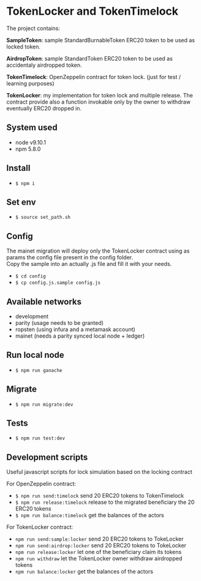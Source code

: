 # TokenLocker and TokenTimelock
The project contains:

**SampleToken**: sample StandardBurnableToken ERC20 token to be used as locked token.

**AirdropToken**: sample StandardToken ERC20 token to be used as accidentaly airdropped token.

**TokenTimelock**: OpenZeppelin contract for token lock. (just for test / learning purposes)

**TokenLocker**: my implementation for token lock and multiple release.
The contract provide also a function invokable only by the owner to withdraw eventually ERC20 dropped in.

## System used
- node v9.10.1
- npm 5.8.0

## Install
- `$ npm i`

## Set env
- `$ source set_path.sh`

## Config
The mainet migration will deploy only the TokenLocker contract using as params the config file present in the config folder.<br>
Copy the sample into an actually .js file and fill it with your needs.

- `$ cd config`
- `$ cp config.js.sample config.js`

## Available networks
- development
- parity (usage needs to be granted)
- ropsten (using infura and a metamask account)
- mainet (needs a parity synced local node + ledger)

## Run local node
- `$ npm run ganache`

## Migrate
- `$ npm run migrate:dev`

## Tests
- `$ npm run test:dev`

## Development scripts
Useful javascript scripts for lock simulation based on the locking contract

For OpenZeppelin contract:

- `$ npm run send:timelock`    send 20 ERC20 tokens to TokenTimelock 
- `$ npm run release:timelock` release to the migrated beneficiary the 20 ERC20 tokens
- `$ npm run balance:timelock` get the balances of the actors
  
For TokenLocker contract:

- `npm run send:sample:locker`  send 20 ERC20 tokens to TokeLocker 
- `npm run send:airdrop:locker` send 20 ERC20 tokens to TokeLocker
- `npm run release:locker` let one of the beneficiary claim its tokens
- `npm run withdraw` let the TokenLocker owner withdraw airdropped tokens
- `npm run balance:locker` get the balances of the actors

